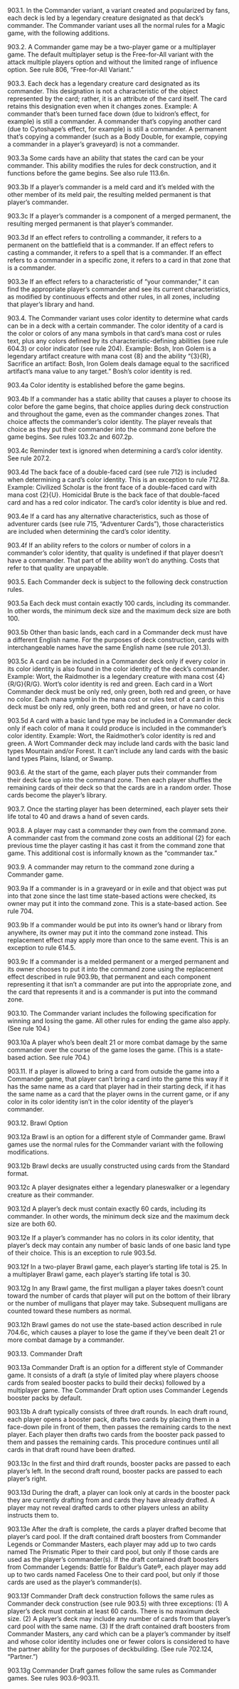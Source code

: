 903.1. In the Commander variant, a variant created and popularized by fans, each deck is led by a legendary creature designated as that deck’s commander. The Commander variant uses all the normal rules for a Magic game, with the following additions.

903.2. A Commander game may be a two-player game or a multiplayer game. The default multiplayer setup is the Free-for-All variant with the attack multiple players option and without the limited range of influence option. See rule 806, “Free-for-All Variant.”

903.3. Each deck has a legendary creature card designated as its commander. This designation is not a characteristic of the object represented by the card; rather, it is an attribute of the card itself. The card retains this designation even when it changes zones.
Example: A commander that’s been turned face down (due to Ixidron’s effect, for example) is still a commander. A commander that’s copying another card (due to Cytoshape’s effect, for example) is still a commander. A permanent that’s copying a commander (such as a Body Double, for example, copying a commander in a player’s graveyard) is not a commander.

903.3a Some cards have an ability that states the card can be your commander. This ability modifies the rules for deck construction, and it functions before the game begins. See also rule 113.6n.

903.3b If a player’s commander is a meld card and it’s melded with the other member of its meld pair, the resulting melded permanent is that player’s commander.

903.3c If a player’s commander is a component of a merged permanent, the resulting merged permanent is that player’s commander.

903.3d If an effect refers to controlling a commander, it refers to a permanent on the battlefield that is a commander. If an effect refers to casting a commander, it refers to a spell that is a commander. If an effect refers to a commander in a specific zone, it refers to a card in that zone that is a commander.

903.3e If an effect refers to a characteristic of “your commander,” it can find the appropriate player’s commander and see its current characteristics, as modified by continuous effects and other rules, in all zones, including that player’s library and hand.

903.4. The Commander variant uses color identity to determine what cards can be in a deck with a certain commander. The color identity of a card is the color or colors of any mana symbols in that card’s mana cost or rules text, plus any colors defined by its characteristic-defining abilities (see rule 604.3) or color indicator (see rule 204).
Example: Bosh, Iron Golem is a legendary artifact creature with mana cost {8} and the ability “{3}{R}, Sacrifice an artifact: Bosh, Iron Golem deals damage equal to the sacrificed artifact’s mana value to any target.” Bosh’s color identity is red.

903.4a Color identity is established before the game begins.

903.4b If a commander has a static ability that causes a player to choose its color before the game begins, that choice applies during deck construction and throughout the game, even as the commander changes zones. That choice affects the commander’s color identity. The player reveals that choice as they put their commander into the command zone before the game begins. See rules 103.2c and 607.2p.

903.4c Reminder text is ignored when determining a card’s color identity. See rule 207.2.

903.4d The back face of a double-faced card (see rule 712) is included when determining a card’s color identity. This is an exception to rule 712.8a.
Example: Civilized Scholar is the front face of a double-faced card with mana cost {2}{U}. Homicidal Brute is the back face of that double-faced card and has a red color indicator. The card’s color identity is blue and red.

903.4e If a card has any alternative characteristics, such as those of adventurer cards (see rule 715, “Adventurer Cards”), those characteristics are included when determining the card’s color identity.

903.4f If an ability refers to the colors or number of colors in a commander’s color identity, that quality is undefined if that player doesn’t have a commander. That part of the ability won’t do anything. Costs that refer to that quality are unpayable.

903.5. Each Commander deck is subject to the following deck construction rules.

903.5a Each deck must contain exactly 100 cards, including its commander. In other words, the minimum deck size and the maximum deck size are both 100.

903.5b Other than basic lands, each card in a Commander deck must have a different English name. For the purposes of deck construction, cards with interchangeable names have the same English name (see rule 201.3).

903.5c A card can be included in a Commander deck only if every color in its color identity is also found in the color identity of the deck’s commander.
Example: Wort, the Raidmother is a legendary creature with mana cost {4}{R/G}{R/G}. Wort’s color identity is red and green. Each card in a Wort Commander deck must be only red, only green, both red and green, or have no color. Each mana symbol in the mana cost or rules text of a card in this deck must be only red, only green, both red and green, or have no color.

903.5d A card with a basic land type may be included in a Commander deck only if each color of mana it could produce is included in the commander’s color identity.
Example: Wort, the Raidmother’s color identity is red and green. A Wort Commander deck may include land cards with the basic land types Mountain and/or Forest. It can’t include any land cards with the basic land types Plains, Island, or Swamp.

903.6. At the start of the game, each player puts their commander from their deck face up into the command zone. Then each player shuffles the remaining cards of their deck so that the cards are in a random order. Those cards become the player’s library.

903.7. Once the starting player has been determined, each player sets their life total to 40 and draws a hand of seven cards.

903.8. A player may cast a commander they own from the command zone. A commander cast from the command zone costs an additional {2} for each previous time the player casting it has cast it from the command zone that game. This additional cost is informally known as the “commander tax.”

903.9. A commander may return to the command zone during a Commander game.

903.9a If a commander is in a graveyard or in exile and that object was put into that zone since the last time state-based actions were checked, its owner may put it into the command zone. This is a state-based action. See rule 704.

903.9b If a commander would be put into its owner’s hand or library from anywhere, its owner may put it into the command zone instead. This replacement effect may apply more than once to the same event. This is an exception to rule 614.5.

903.9c If a commander is a melded permanent or a merged permanent and its owner chooses to put it into the command zone using the replacement effect described in rule 903.9b, that permanent and each component representing it that isn’t a commander are put into the appropriate zone, and the card that represents it and is a commander is put into the command zone.

903.10. The Commander variant includes the following specification for winning and losing the game. All other rules for ending the game also apply. (See rule 104.)

903.10a A player who’s been dealt 21 or more combat damage by the same commander over the course of the game loses the game. (This is a state-based action. See rule 704.)

903.11. If a player is allowed to bring a card from outside the game into a Commander game, that player can’t bring a card into the game this way if it has the same name as a card that player had in their starting deck, if it has the same name as a card that the player owns in the current game, or if any color in its color identity isn’t in the color identity of the player’s commander.

903.12. Brawl Option

903.12a Brawl is an option for a different style of Commander game. Brawl games use the normal rules for the Commander variant with the following modifications.

903.12b Brawl decks are usually constructed using cards from the Standard format.

903.12c A player designates either a legendary planeswalker or a legendary creature as their commander.

903.12d A player’s deck must contain exactly 60 cards, including its commander. In other words, the minimum deck size and the maximum deck size are both 60.

903.12e If a player’s commander has no colors in its color identity, that player’s deck may contain any number of basic lands of one basic land type of their choice. This is an exception to rule 903.5d.

903.12f In a two-player Brawl game, each player’s starting life total is 25. In a multiplayer Brawl game, each player’s starting life total is 30.

903.12g In any Brawl game, the first mulligan a player takes doesn’t count toward the number of cards that player will put on the bottom of their library or the number of mulligans that player may take. Subsequent mulligans are counted toward these numbers as normal.

903.12h Brawl games do not use the state-based action described in rule 704.6c, which causes a player to lose the game if they’ve been dealt 21 or more combat damage by a commander.

903.13. Commander Draft

903.13a Commander Draft is an option for a different style of Commander game. It consists of a draft (a style of limited play where players choose cards from sealed booster packs to build their decks) followed by a multiplayer game. The Commander Draft option uses Commander Legends booster packs by default.

903.13b A draft typically consists of three draft rounds. In each draft round, each player opens a booster pack, drafts two cards by placing them in a face-down pile in front of them, then passes the remaining cards to the next player. Each player then drafts two cards from the booster pack passed to them and passes the remaining cards. This procedure continues until all cards in that draft round have been drafted.

903.13c In the first and third draft rounds, booster packs are passed to each player’s left. In the second draft round, booster packs are passed to each player’s right.

903.13d During the draft, a player can look only at cards in the booster pack they are currently drafting from and cards they have already drafted. A player may not reveal drafted cards to other players unless an ability instructs them to.

903.13e After the draft is complete, the cards a player drafted become that player’s card pool. If the draft contained draft boosters from Commander Legends or Commander Masters, each player may add up to two cards named The Prismatic Piper to their card pool, but only if those cards are used as the player’s commander(s). If the draft contained draft boosters from Commander Legends: Battle for Baldur’s Gate®, each player may add up to two cards named Faceless One to their card pool, but only if those cards are used as the player’s commander(s).

903.13f Commander Draft deck construction follows the same rules as Commander deck construction (see rule 903.5) with three exceptions: (1) A player’s deck must contain at least 60 cards. There is no maximum deck size. (2) A player’s deck may include any number of cards from that player’s card pool with the same name. (3) If the draft contained draft boosters from Commander Masters, any card which can be a player’s commander by itself and whose color identity includes one or fewer colors is considered to have the partner ability for the purposes of deckbuilding. (See rule 702.124, “Partner.”)

903.13g Commander Draft games follow the same rules as Commander games. See rules 903.6–903.11.